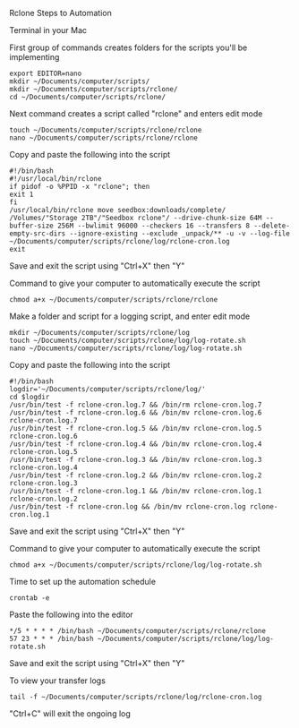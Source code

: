 Rclone Steps to Automation

Terminal in your Mac

First group of commands creates folders for the scripts you'll be implementing
```
export EDITOR=nano
mkdir ~/Documents/computer/scripts/
mkdir ~/Documents/computer/scripts/rclone/
cd ~/Documents/computer/scripts/rclone/
```

Next command creates a script called "rclone" and enters edit mode
```
touch ~/Documents/computer/scripts/rclone/rclone
nano ~/Documents/computer/scripts/rclone/rclone
```

Copy and paste the following into the script
```
#!/bin/bash
#!/usr/local/bin/rclone
if pidof -o %PPID -x "rclone"; then
exit 1
fi
/usr/local/bin/rclone move seedbox:downloads/complete/ /Volumes/"Storage 2TB"/"Seedbox rclone"/ --drive-chunk-size 64M --buffer-size 256M --bwlimit 96000 --checkers 16 --transfers 8 --delete-empty-src-dirs --ignore-existing --exclude _unpack/** -u -v --log-file ~/Documents/computer/scripts/rclone/log/rclone-cron.log
exit
```
Save and exit the script using "Ctrl+X" then "Y"

Command to give your computer to automatically execute the script

```
chmod a+x ~/Documents/computer/scripts/rclone/rclone
```

Make a folder and script for a logging script, and enter edit mode
```
mkdir ~/Documents/computer/scripts/rclone/log
touch ~/Documents/computer/scripts/rclone/log/log-rotate.sh
nano ~/Documents/computer/scripts/rclone/log/log-rotate.sh
```

Copy and paste the following into the script
```
#!/bin/bash
logdir='~/Documents/computer/scripts/rclone/log/'
cd $logdir
/usr/bin/test -f rclone-cron.log.7 && /bin/rm rclone-cron.log.7
/usr/bin/test -f rclone-cron.log.6 && /bin/mv rclone-cron.log.6 rclone-cron.log.7
/usr/bin/test -f rclone-cron.log.5 && /bin/mv rclone-cron.log.5 rclone-cron.log.6
/usr/bin/test -f rclone-cron.log.4 && /bin/mv rclone-cron.log.4 rclone-cron.log.5
/usr/bin/test -f rclone-cron.log.3 && /bin/mv rclone-cron.log.3 rclone-cron.log.4
/usr/bin/test -f rclone-cron.log.2 && /bin/mv rclone-cron.log.2 rclone-cron.log.3
/usr/bin/test -f rclone-cron.log.1 && /bin/mv rclone-cron.log.1 rclone-cron.log.2
/usr/bin/test -f rclone-cron.log && /bin/mv rclone-cron.log rclone-cron.log.1
```

Save and exit the script using "Ctrl+X" then "Y"

Command to give your computer to automatically execute the script

```
chmod a+x ~/Documents/computer/scripts/rclone/log/log-rotate.sh
```
Time to set up the automation schedule

```
crontab -e
```

Paste the following into the editor
```
*/5 * * * * /bin/bash ~/Documents/computer/scripts/rclone/rclone
57 23 * * * /bin/bash ~/Documents/computer/scripts/rclone/log/log-rotate.sh
```

Save and exit the script using "Ctrl+X" then "Y"

To view your transfer logs
```
tail -f ~/Documents/computer/scripts/rclone/log/rclone-cron.log
```
"Ctrl+C" will exit the ongoing log
